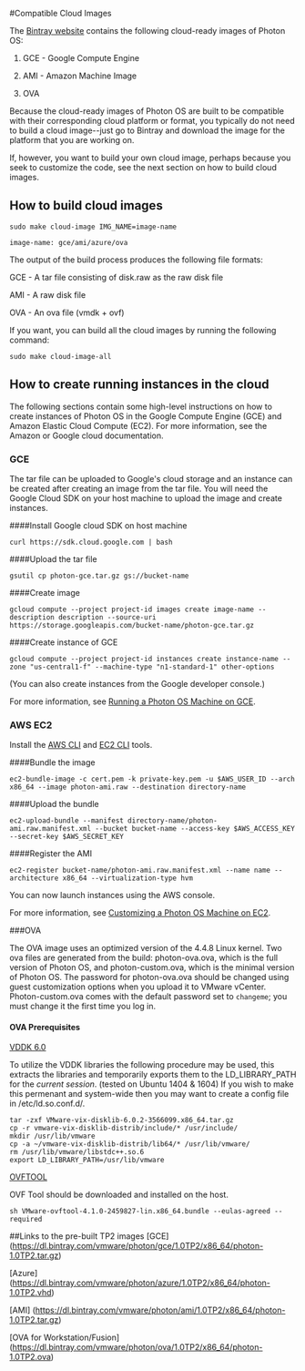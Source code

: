 #Compatible Cloud Images

The [Bintray website](https://bintray.com/vmware/photon/) contains the following cloud-ready images of Photon OS: 

1. GCE - Google Compute Engine

1. AMI - Amazon Machine Image

1. OVA

Because the cloud-ready images of Photon OS are built to be compatible with their corresponding cloud platform or format, you typically do not need to build a cloud image--just go to Bintray and download the image for the platform that you are working on. 

If, however, you want to build your own cloud image, perhaps because you seek to customize the code, see the next section on how to build cloud images.

## How to build cloud images

	sudo make cloud-image IMG_NAME=image-name

	image-name: gce/ami/azure/ova

The output of the build process produces the following file formats:

GCE - A tar file consisting of disk.raw as the raw disk file 

AMI - A raw disk file

<!-- Azure - A vhd file -->

OVA - An ova file (vmdk + ovf)

If you want, you can build all the cloud images by running the following command: 

	sudo make cloud-image-all 

<!-- ###How to build Photon bosh-stemcell

Please follow the link to [build](https://github.com/cloudfoundry/bosh/blob/develop/bosh-stemcell/README.md) Photon bosh-stemcell
-->

## How to create running instances in the cloud

The following sections contain some high-level instructions on how to create instances of Photon OS in the Google Compute Engine (GCE) and Amazon Elastic Cloud Compute (EC2). For more information, see the Amazon or Google cloud documentation. 

### GCE

The tar file can be uploaded to Google's cloud storage and an instance can be created after creating an image from the tar file. You will need the Google Cloud SDK on your host machine to upload the image and create instances.

####Install Google cloud SDK on host machine

	curl https://sdk.cloud.google.com | bash

####Upload the tar file

	gsutil cp photon-gce.tar.gz gs://bucket-name

####Create image

	gcloud compute --project project-id images create image-name --description description --source-uri https://storage.googleapis.com/bucket-name/photon-gce.tar.gz

####Create instance of GCE

	gcloud compute --project project-id instances create instance-name --zone "us-central1-f" --machine-type "n1-standard-1" other-options

(You can also create instances from the Google developer console.)

For more information, see [Running a Photon OS Machine on GCE](https://github.com/vmware/photon/blob/master/docs/photon-admin-guide.md#running-a-photon-os-machine-on-gce). 

### AWS EC2

Install the [AWS CLI](http://docs.aws.amazon.com/cli/latest/userguide/installing.html#install-bundle-other-os) and [EC2 CLI](http://docs.aws.amazon.com/AWSEC2/latest/CommandLineReference/set-up-ec2-cli-linux.html) tools. 

####Bundle the image

	ec2-bundle-image -c cert.pem -k private-key.pem -u $AWS_USER_ID --arch x86_64 --image photon-ami.raw --destination directory-name

####Upload the bundle

	ec2-upload-bundle --manifest directory-name/photon-ami.raw.manifest.xml --bucket bucket-name --access-key $AWS_ACCESS_KEY --secret-key $AWS_SECRET_KEY

####Register the AMI

	ec2-register bucket-name/photon-ami.raw.manifest.xml --name name --architecture x86_64 --virtualization-type hvm

You can now launch instances using the AWS console.

For more information, see [Customizing a Photon OS Machine on EC2](https://github.com/vmware/photon/blob/master/docs/photon-admin-guide.md#customizing-a-photon-os-machine-on-ec2).


<!--
##AZURE

Install the [Azure CLI] (https://www.npmjs.com/package/azure)

Install [QEMU](https://en.wikibooks.org/wiki/QEMU/Installing_QEMU)

####Create the image
azure vm image create image_name path_to_vhd -l "West US" -o linux

Create running VM instances using Azure management portal
-->

###OVA

The OVA image uses an optimized version of the 4.4.8 Linux kernel. Two ova files are generated from the build: photon-ova.ova, which is the full version of Photon OS, and photon-custom.ova, which is the minimal version of Photon OS. The password for photon-ova.ova should be changed using guest customization options when you upload it to VMware vCenter. Photon-custom.ova comes with the default password set to `changeme`; you must change it the first time you log in.

#### OVA Prerequisites

[VDDK 6.0](https://developercenter.vmware.com/web/sdk/60/vddk)

To utilize the VDDK libraries the following procedure may be used, this extracts the libraries and temporarily exports them to the LD_LIBRARY_PATH for the *current session*.  (tested on Ubuntu 1404 & 1604)  If you wish to make this permenant and system-wide then you may want to create a config file in /etc/ld.so.conf.d/.

    tar -zxf VMware-vix-disklib-6.0.2-3566099.x86_64.tar.gz
    cp -r vmware-vix-disklib-distrib/include/* /usr/include/
    mkdir /usr/lib/vmware
    cp -a ~/vmware-vix-disklib-distrib/lib64/* /usr/lib/vmware/
    rm /usr/lib/vmware/libstdc++.so.6
    export LD_LIBRARY_PATH=/usr/lib/vmware

[OVFTOOL](https://my.vmware.com/group/vmware/details?downloadGroup=OVFTOOL410&productId=491)

OVF Tool should be downloaded and installed on the host.

    sh VMware-ovftool-4.1.0-2459827-lin.x86_64.bundle --eulas-agreed --required

<!-- 
##Photon Bosh

Please refer [bosh docs] (http://bosh.io/docs) to deploy BOSH on Photon 
-->



##Links to the pre-built TP2 images
[GCE] (https://dl.bintray.com/vmware/photon/gce/1.0TP2/x86_64/photon-1.0TP2.tar.gz)

[Azure] (https://dl.bintray.com/vmware/photon/azure/1.0TP2/x86_64/photon-1.0TP2.vhd)

[AMI] (https://dl.bintray.com/vmware/photon/ami/1.0TP2/x86_64/photon-1.0TP2.tar.gz)

[OVA for Workstation/Fusion] (https://dl.bintray.com/vmware/photon/ova/1.0TP2/x86_64/photon-1.0TP2.ova)

